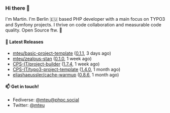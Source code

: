 ### Hi there 👋

I'm Martin. I'm Berlin 🇪🇺 based PHP developer with a main focus on TYPO3 and Symfony projects. I thrive on
code collaboration and measurable code quality. Open Source ftw. 💛

#### 🎁 Latest Releases

- [mteu/basic-project-template](https://github.com/mteu/basic-project-template) ([0.1.1](https://github.com/mteu/basic-project-template/releases/tag/0.1.1), 3 days ago)
- [mteu/zealous-stan](https://github.com/mteu/zealous-stan) ([0.1.0](https://github.com/mteu/zealous-stan/releases/tag/0.1.0), 1 week ago)
- [CPS-IT/project-builder](https://github.com/CPS-IT/project-builder) ([1.7.4](https://github.com/CPS-IT/project-builder/releases/tag/1.7.4), 1 week ago)
- [CPS-IT/typo3-project-template](https://github.com/CPS-IT/typo3-project-template) ([1.4.0](https://github.com/CPS-IT/typo3-project-template/releases/tag/1.4.0), 1 month ago)
- [eliashaeussler/cache-warmup](https://github.com/eliashaeussler/cache-warmup) ([0.8.6](https://github.com/eliashaeussler/cache-warmup/releases/tag/0.8.6), 1 month ago)

#### 📫 Get in touch!

- Fediverse: [@mteu@phpc.social](https://phpc.social/@mteu)
- Twitter: [@mteu](https://twitter.com/mteu)
